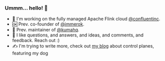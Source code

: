 ### Ummm... hello! 👋

- 🔭 I'm working on the fully managed Apache Flink cloud [@confluentinc](https://github.com/confluentinc).  
- 🆗 Prev. co-founder of [@immerok](https://github.com/immerok).
- 🐻 Prev. maintainer of [@kumahq](https://github.com/kumahq/).
- 💬 I like questions, and answers, and ideas, and comments, and feedback. Reach out :) 
- ✍️ I'm trying to write more, check out [my blog](https://austince.github.io/blog) about control planes, featuring my dog 

<a rel="me" href="https://hachyderm.io/@austince"></a>
